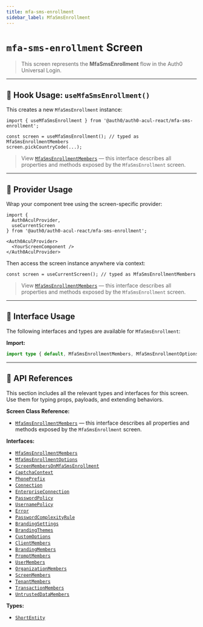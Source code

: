 ```yaml
---
title: mfa-sms-enrollment
sidebar_label: MfaSmsEnrollment
---
```


# `mfa-sms-enrollment` Screen

> This screen represents the **MfaSmsEnrollment** flow in the Auth0 Universal Login.

---

## 🔹 Hook Usage: `useMfaSmsEnrollment()`

This creates a new `MfaSmsEnrollment` instance:

```tsx
import { useMfaSmsEnrollment } from '@auth0/auth0-acul-react/mfa-sms-enrollment';

const screen = useMfaSmsEnrollment(); // typed as MfaSmsEnrollmentMembers
screen.pickCountryCode(...);
```

> View [`MfaSmsEnrollmentMembers`](https://auth0.github.io/universal-login/interfaces/Classes.MfaSmsEnrollmentMembers.html) — this interface describes all properties and methods exposed by the `MfaSmsEnrollment` screen.

---

## 🔹 Provider Usage

Wrap your component tree using the screen-specific provider:

```tsx
import {
  Auth0AculProvider,
  useCurrentScreen
} from '@auth0/auth0-acul-react/mfa-sms-enrollment';

<Auth0AculProvider>
  <YourScreenComponent />
</Auth0AculProvider>
```

Then access the screen instance anywhere via context:

```tsx
const screen = useCurrentScreen(); // typed as MfaSmsEnrollmentMembers
```

> View [`MfaSmsEnrollmentMembers`](https://auth0.github.io/universal-login/interfaces/Classes.MfaSmsEnrollmentMembers.html) — this interface describes all properties and methods exposed by the `MfaSmsEnrollment` screen.

---

## 🔹 Interface Usage

The following interfaces and types are available for `MfaSmsEnrollment`:

**Import:**

```ts
import type { default, MfaSmsEnrollmentMembers, MfaSmsEnrollmentOptions, ScreenMembersOnMfaSmsEnrollment, CaptchaContext, PhonePrefix, Connection, EnterpriseConnection, PasswordPolicy, UsernamePolicy, Error, PasswordComplexityRule, BrandingSettings, BrandingThemes, CustomOptions, ShortEntity, ClientMembers, BrandingMembers, PromptMembers, UserMembers, OrganizationMembers, ScreenMembers, TenantMembers, TransactionMembers, UntrustedDataMembers } from '@auth0/auth0-acul-react/mfa-sms-enrollment';
```

---

## 🔸 API References

This section includes all the relevant types and interfaces for this screen. Use them for typing props, payloads, and extending behaviors.

**Screen Class Reference:**  
- [`MfaSmsEnrollmentMembers`](https://auth0.github.io/universal-login/interfaces/Classes.MfaSmsEnrollmentMembers.html) — this interface describes all properties and methods exposed by the `MfaSmsEnrollment` screen.

**Interfaces:**
- [`MfaSmsEnrollmentMembers`](https://auth0.github.io/universal-login/interfaces/Classes.MfaSmsEnrollmentMembers.html)
- [`MfaSmsEnrollmentOptions`](https://auth0.github.io/universal-login/interfaces/Classes.MfaSmsEnrollmentOptions.html)
- [`ScreenMembersOnMfaSmsEnrollment`](https://auth0.github.io/universal-login/interfaces/Classes.ScreenMembersOnMfaSmsEnrollment.html)
- [`CaptchaContext`](https://auth0.github.io/universal-login/interfaces/Classes.CaptchaContext.html)
- [`PhonePrefix`](https://auth0.github.io/universal-login/interfaces/Classes.PhonePrefix.html)
- [`Connection`](https://auth0.github.io/universal-login/interfaces/Classes.Connection.html)
- [`EnterpriseConnection`](https://auth0.github.io/universal-login/interfaces/Classes.EnterpriseConnection.html)
- [`PasswordPolicy`](https://auth0.github.io/universal-login/interfaces/Classes.PasswordPolicy.html)
- [`UsernamePolicy`](https://auth0.github.io/universal-login/interfaces/Classes.UsernamePolicy.html)
- [`Error`](https://auth0.github.io/universal-login/interfaces/Classes.Error.html)
- [`PasswordComplexityRule`](https://auth0.github.io/universal-login/interfaces/Classes.PasswordComplexityRule.html)
- [`BrandingSettings`](https://auth0.github.io/universal-login/interfaces/Classes.BrandingSettings.html)
- [`BrandingThemes`](https://auth0.github.io/universal-login/interfaces/Classes.BrandingThemes.html)
- [`CustomOptions`](https://auth0.github.io/universal-login/interfaces/Classes.CustomOptions.html)
- [`ClientMembers`](https://auth0.github.io/universal-login/interfaces/Classes.ClientMembers.html)
- [`BrandingMembers`](https://auth0.github.io/universal-login/interfaces/Classes.BrandingMembers.html)
- [`PromptMembers`](https://auth0.github.io/universal-login/interfaces/Classes.PromptMembers.html)
- [`UserMembers`](https://auth0.github.io/universal-login/interfaces/Classes.UserMembers.html)
- [`OrganizationMembers`](https://auth0.github.io/universal-login/interfaces/Classes.OrganizationMembers.html)
- [`ScreenMembers`](https://auth0.github.io/universal-login/interfaces/Classes.ScreenMembers.html)
- [`TenantMembers`](https://auth0.github.io/universal-login/interfaces/Classes.TenantMembers.html)
- [`TransactionMembers`](https://auth0.github.io/universal-login/interfaces/Classes.TransactionMembers.html)
- [`UntrustedDataMembers`](https://auth0.github.io/universal-login/interfaces/Classes.UntrustedDataMembers.html)


**Types:**
- [`ShortEntity`](https://auth0.github.io/universal-login/types/Classes.ShortEntity.html)
